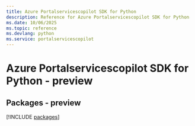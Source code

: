 ```yaml
---
title: Azure Portalservicescopilot SDK for Python
description: Reference for Azure Portalservicescopilot SDK for Python
ms.date: 10/06/2025
ms.topic: reference
ms.devlang: python
ms.service: portalservicescopilot
---
```

# Azure Portalservicescopilot SDK for Python - preview
## Packages - preview
[!INCLUDE [packages](portalservicescopilot-index.md)]